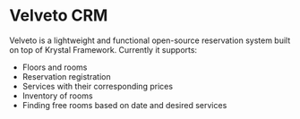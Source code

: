 # Velveto CRM

Velveto is a lightweight and functional open-source reservation system built on top of Krystal Framework. Currently it supports:

- Floors and rooms
- Reservation registration
- Services with their corresponding prices
- Inventory of rooms
- Finding free rooms based on date and desired services
